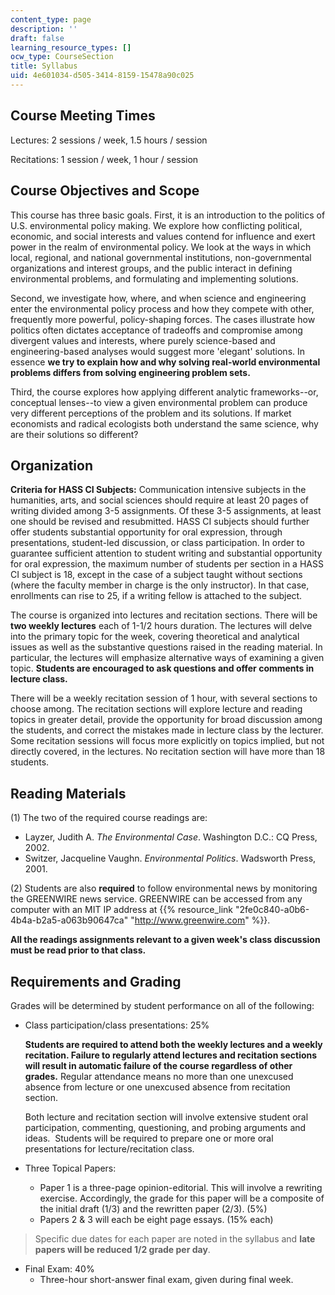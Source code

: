 ```yaml
---
content_type: page
description: ''
draft: false
learning_resource_types: []
ocw_type: CourseSection
title: Syllabus
uid: 4e601034-d505-3414-8159-15478a90c025
---
```

## Course Meeting Times

Lectures: 2 sessions / week, 1.5 hours / session

Recitations: 1 session / week, 1 hour / session

## Course Objectives and Scope

This course has three basic goals. First, it is an introduction to the politics of U.S. environmental policy making. We explore how conflicting political, economic, and social interests and values contend for influence and exert power in the realm of environmental policy. We look at the ways in which local, regional, and national governmental institutions, non-governmental organizations and interest groups, and the public interact in defining environmental problems, and formulating and implementing solutions.

Second, we investigate how, where, and when science and engineering enter the environmental policy process and how they compete with other, frequently more powerful, policy-shaping forces. The cases illustrate how politics often dictates acceptance of tradeoffs and compromise among divergent values and interests, where purely science-based and engineering-based analyses would suggest more 'elegant' solutions. In essence **we try to explain how and why solving real-world environmental problems differs from solving engineering problem sets.**

Third, the course explores how applying different analytic frameworks--or, conceptual lenses--to view a given environmental problem can produce very different perceptions of the problem and its solutions. If market economists and radical ecologists both understand the same science, why are their solutions so different?

## Organization

**Criteria for HASS CI Subjects:** Communication intensive subjects in the humanities, arts, and social sciences should require at least 20 pages of writing divided among 3-5 assignments. Of these 3-5 assignments, at least one should be revised and resubmitted. HASS CI subjects should further offer students substantial opportunity for oral expression, through presentations, student-led discussion, or class participation. In order to guarantee sufficient attention to student writing and substantial opportunity for oral expression, the maximum number of students per section in a HASS CI subject is 18, except in the case of a subject taught without sections (where the faculty member in charge is the only instructor). In that case, enrollments can rise to 25, if a writing fellow is attached to the subject.

The course is organized into lectures and recitation sections. There will be **two weekly lectures** each of 1-1/2 hours duration. The lectures will delve into the primary topic for the week, covering theoretical and analytical issues as well as the substantive questions raised in the reading material. In particular, the lectures will emphasize alternative ways of examining a given topic. **Students are encouraged to ask questions and offer comments in lecture class.**

There will be a weekly recitation session of 1 hour, with several sections to choose among. The recitation sections will explore lecture and reading topics in greater detail, provide the opportunity for broad discussion among the students, and correct the mistakes made in lecture class by the lecturer. Some recitation sessions will focus more explicitly on topics implied, but not directly covered, in the lectures. No recitation section will have more than 18 students.

## Reading Materials

(1) The two of the required course readings are:

- Layzer, Judith A. *The Environmental Case*. Washington D.C.: CQ Press, 2002. 
- Switzer, Jacqueline Vaughn. *Environmental Politics*. Wadsworth Press, 2001.

(2) Students are also **required** to follow environmental news by monitoring the GREENWIRE news service. GREENWIRE can be accessed from any computer with an MIT IP address at {{% resource_link "2fe0c840-a0b6-4b4a-b2a5-a063b90647ca" "http://www.greenwire.com" %}}.

**All the readings assignments relevant to a given week's class discussion must be read prior to that class.**

## Requirements and Grading

Grades will be determined by student performance on all of the following:

- Class participation/class presentations: 25%   
      
    **Students are required to attend both the weekly lectures and a weekly recitation. Failure to regularly attend lectures and recitation sections will result in automatic failure of the course regardless of other grades.** Regular attendance means no more than one unexcused absence from lecture or one unexcused absence from recitation section.   
      
    Both lecture and recitation section will involve extensive student oral participation, commenting, questioning, and probing arguments and ideas.  Students will be required to prepare one or more oral presentations for lecture/recitation class.
- Three Topical Papers:   
      
    - Paper 1 is a three-page opinion-editorial. This will involve a rewriting exercise. Accordingly, the grade for this paper will be a composite of the initial draft (1/3) and the rewritten paper (2/3). (5%)
    - Papers 2 & 3 will each be eight page essays. (15% each)

> Specific due dates for each paper are noted in the syllabus and **late papers will be reduced 1/2 grade per day**.

- Final Exam: 40% 
    - Three-hour short-answer final exam, given during final week.